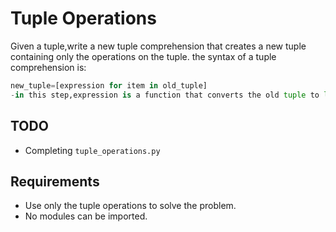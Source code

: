 # Tuple Operations

Given a tuple,write a new tuple comprehension that creates a new tuple containing only the operations on the tuple.
the syntax of a tuple comprehension is:

```python
new_tuple=[expression for item in old_tuple]
-in this step,expression is a function that converts the old tuple to list and ascend,convert the sorted list back to a new tuple.
```

## TODO

- Completing `tuple_operations.py`

## Requirements

- Use only the tuple operations to solve the problem.
- No modules can be imported.







